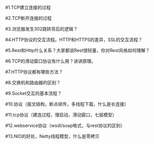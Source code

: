 #1.TCP建立连接的过程

#2.TCP断开连接的过程

#3.浏览器发生302跳转背后的逻辑？

#4.HTTP协议的交互流程。HTTP和HTTPS的差异，SSL的交互流程？

#5.Rest和Http什么关系？大家都说Rest很轻量，你对Rest风格如何理解？

#6.TCP的滑动窗口协议有什么用？讲讲原理。

#7.HTTP协议都有哪些方法？

#8.交换机和路由器的区别？

#9.Socket交互的基本流程？

#10.协议（报文结构，断点续传，多线程下载，什么是长连接）

#11.tcp协议（建连过程，慢启动，滑动窗口，七层模型）

#12.webservice协议（wsdl/soap格式，与rest协议的区别）

#13.NIO的好处，Netty线程模型，什么是零拷贝
